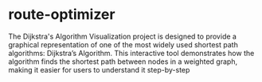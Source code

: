 # route-optimizer
The Dijkstra's Algorithm Visualization project is designed to provide a graphical representation of one of the most widely used shortest path algorithms: Dijkstra’s Algorithm. This interactive tool demonstrates how the algorithm finds the shortest path between nodes in a weighted graph, making it easier for users to understand it step-by-step
